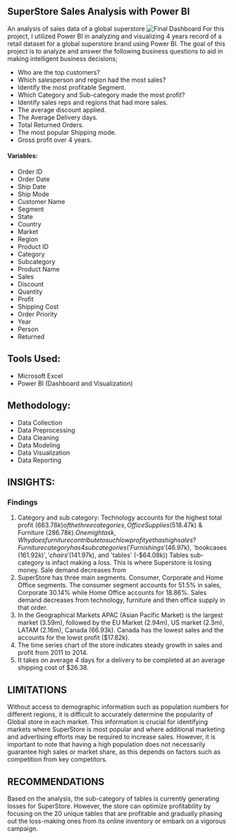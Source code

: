 ## SuperStore Sales Analysis with Power BI
An analysis of sales data of a global superstore
![Final Dashboard](https://user-images.githubusercontent.com/36298235/220062406-2dbe43f0-8255-4965-8f33-ecb6a122ccf9.JPG)
For this project, I utilized Power BI in analyzing and visualizing 4 years record of a retail dataset for a global superstore brand using Power BI.
The goal of this project is to analyze and answer the following business questions to aid in making intelligent business decisions;
- Who are the top customers?
- Which salesperson and region had the most sales?
- Identify the most profitable Segment.
- Which Category and Sub-category made the most profit?
- Identify sales reps and regions that had more sales.
- The average discount applied.
- The Average Delivery days.
- Total Returned Orders.
- The most popular Shipping mode.
- Gross profit over 4 years.
#### Variables:
- Order ID
- Order Date
- Ship Date
- Ship Mode
- Customer Name
- Segment
- State
- Country
- Market
- Region
- Product ID
- Category
- Subcategory
- Product Name
- Sales
- Discount
- Quantity
- Profit
- Shipping Cost
- Order Priority
- Year
- Person
- Returned
## Tools Used:
- Microsoft Excel
- Power BI (Dashboard and Visualization)
## Methodology:
- Data Collection
- Data Preprocessing
- Data Cleaning
- Data Modeling
- Data Visualization
- Data Reporting
## INSIGHTS:
### Findings
1. Category and sub category: Technology accounts for the highest total profit ($663.78k) of the three categories, Office Supplies ($518.47k) & Furniture ($286.78k). One might ask, Why does furniture contribute to such low profit yet has high sales? Furniture category has 4 subcategories ('Furnishings' ($46.97k), 'bookcases ($161.92k)', 'chairs' ($141.97k), and 'tables' (-$64.08k)) Tables sub-category is infact making a loss. This is where Superstore is losing money. Sale demand decreases from 
2. SuperStore has three main segments. Consumer, Corporate and Home Office segments. The consumer segment accounts for 51.5% in sales, Corporate 30.14% while Home Office accounts for 18.86%. Sales demand decreases from technology, furniture and then office supply in that order.
3. In the Geographical Markets APAC (Asian Pacific Market) is the largest market (3.59m), followed by the EU Market (2.94m), US market (2.3m), LATAM (2.16m), Canada (66.93k). Canada has the lowest sales and the accounts for the lowst profit ($17.82k).
4. The time series chart of the store indicates steady growth in sales and profit from 2011 to 2014. 
5. It takes on average 4 days for a delivery to be completed at an average shipping cost of $26.38. 
## LIMITATIONS
Without access to demographic information such as population numbers for different regions, it is difficult to accurately determine the popularity of Global store in each market. This information is crucial for identifying markets where SuperStore is most popular and where additional marketing and advertising efforts may be required to increase sales. However, it is important to note that having a high population does not necessarily guarantee high sales or market share, as this depends on factors such as competition from key competitors.
## RECOMMENDATIONS
Based on the analysis, the sub-category of tables is currently generating losses for SuperStore. However, the store can optimize profitability by focusing on the 20 unique tables that are profitable and gradually phasing out the loss-making ones from its online inventory or embark on a vigorous campaign.

